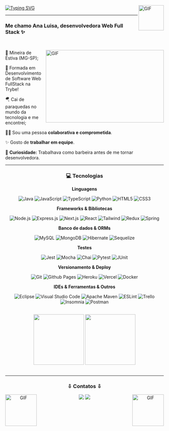 <div>
  <div> 
    <picture>
      <source media="(prefers-color-scheme: dark)" srcset="https://i.gifer.com/origin/d1/d17fc7f864fdb8deae36bc3bf8cf6d05_w200.gif">
      <source media="(prefers-color-scheme: light)" srcset="https://i.gifer.com/origin/d1/d17fc7f864fdb8deae36bc3bf8cf6d05_w200.gif">
      <img align="right" alt="GIF" src=""  width="80"/>
    </picture>  
  </div>
  <div>
    <a href="https://git.io/typing-svg"><img src="https://readme-typing-svg.demolab.com?font=Fira+Code&size=30&pause=1000&vCenter=true&width=425&height=35&lines=%3C+Hello%2C+World!+%2F%3E" alt="Typing SVG" /></a>
    <hr>
    <h3>Me chamo Ana Luisa, desenvolvedora Web Full Stack ✨</h3>
  </div>
</div>

<br>

<div> 
  <picture>
    <source media="(prefers-color-scheme: dark)" srcset="https://media4.giphy.com/media/l2QEdoFAgf1zmhEK4/giphy.gif?cid=790b7611ce58ba008e06848884fe6d730a51d75379bdea2f&rid=giphy.gif&ct=g">
    <source media="(prefers-color-scheme: light)" srcset="https://media4.giphy.com/media/l2QEdoFAgf1zmhEK4/giphy.gif?cid=790b7611ce58ba008e06848884fe6d730a51d75379bdea2f&rid=giphy.gif&ct=g">
    <img align="right" alt="GIF" src=""  width="375px" height="230"/>
  </picture> 
  
  <div>
 
 🧀 Mineira de Estiva (MG-SP);
    
 📘 Formada em Desenvolvimento de Software Web FullStack na Trybe!
    
 🪂 Cai de paraquedas no mundo da tecnologia e me encontrei;
    
 💪🏻 Sou uma pessoa <b>colaborativa e comprometida</b>.
     
 ✨ Gosto de <b>trabalhar em equipe</b>.
      
 💜 <b>Curiosidade:</b> Trabalhava como barbeira antes de me tornar desenvolvedora.

  </div>
</div>

<hr>
<div align="center">
  <h3> 💻 Tecnologias </h3>
    
  <b>Linguagens</b>
  
  ![Java](https://img.shields.io/badge/java-%23ED8B00.svg?style=for-the-badge&logo=java&logoColor=white) 
  ![JavaScript](https://img.shields.io/badge/javascript-%23323330.svg?style=for-the-badge&logo=javascript&logoColor=%23F7DF1E) 
  ![TypeScript](https://img.shields.io/badge/typescript-%23007ACC.svg?style=for-the-badge&logo=typescript&logoColor=white) 
  ![Python](https://img.shields.io/badge/python-3670A0?style=for-the-badge&logo=python&logoColor=ffdd54) 
  ![HTML5](https://img.shields.io/badge/html5-%23E34F26.svg?style=for-the-badge&logo=html5&logoColor=white) 
  ![CSS3](https://img.shields.io/badge/css3-%231572B6.svg?style=for-the-badge&logo=css3&logoColor=white) 
  
  <b>Frameworks & Bibliotecas</b>

  ![Node.js](https://img.shields.io/badge/node.js-6DA55F?style=for-the-badge&logo=node.js&logoColor=white) 
  ![Express.js](https://img.shields.io/badge/express.js-%23404d59.svg?style=for-the-badge&logo=express&logoColor=%2361DAFB)
  ![Next.js](https://img.shields.io/badge/next.js-%23000000?style=for-the-badge&logo=next.js&logoColor=white) 
  ![React](https://img.shields.io/badge/react-%2320232a.svg?style=for-the-badge&logo=react&logoColor=%2361DAFB)
  ![Tailwind](https://img.shields.io/badge/tailwindcss-06B6D4?style=for-the-badge&logo=tailwindcss&logoColor=white) 
  ![Redux](https://img.shields.io/badge/redux-%23593d88.svg?style=for-the-badge&logo=redux&logoColor=white) 
  ![Spring](https://img.shields.io/badge/spring-%236DB33F.svg?style=for-the-badge&logo=spring&logoColor=white) 
  
  <b>Banco de dados & ORMs</b>
  
  ![MySQL](https://img.shields.io/badge/mysql-%2300f.svg?style=for-the-badge&logo=mysql&logoColor=white) 
  ![MongoDB](https://img.shields.io/badge/MongoDB-%234ea94b.svg?style=for-the-badge&logo=mongodb&logoColor=white) 
  ![Hibernate](https://img.shields.io/badge/Hibernate-59666C?style=for-the-badge&logo=Hibernate&logoColor=white) 
  ![Sequelize](https://img.shields.io/badge/Sequelize-52B0E7?style=for-the-badge&logo=Sequelize&logoColor=white) 
  
  <b>Testes</b>
  
  ![Jest](https://img.shields.io/badge/-jest-%23C21325?style=for-the-badge&logo=jest&logoColor=white) 
  ![Mocha](https://img.shields.io/badge/-mocha-%238D6748?style=for-the-badge&logo=mocha&logoColor=white) 
  ![Chai](https://img.shields.io/badge/-chai-%23E5E5E5?style=for-the-badge&logo=chai&logoColor=853232) 
  ![Pytest](https://img.shields.io/badge/-pytest-%43B02A?style=for-the-badge&logo=pytest&logoColor=white) 
  ![JUnit](https://img.shields.io/badge/-junit5-%234ea94b?style=for-the-badge&logo=junit5&logoColor=white) 
  
  <b>Versionamento & Deploy</b>
  
  ![Git](https://img.shields.io/badge/git-%23F05033.svg?style=for-the-badge&logo=git&logoColor=white) 
  ![Github Pages](https://img.shields.io/badge/github%20pages-121013?style=for-the-badge&logo=github&logoColor=white) 
  ![Heroku](https://img.shields.io/badge/heroku-%23430098.svg?style=for-the-badge&logo=heroku&logoColor=white) 
  ![Vercel](https://img.shields.io/badge/vercel-%23000000.svg?style=for-the-badge&logo=vercel&logoColor=white) 
  ![Docker](https://img.shields.io/badge/docker-%230db7ed.svg?style=for-the-badge&logo=docker&logoColor=white) 
  
  <b>IDEs & Ferramentas & Outros</b>
  
  ![Eclipse](https://img.shields.io/badge/Eclipse-FE7A16.svg?style=for-the-badge&logo=Eclipse&logoColor=white) 
  ![Visual Studio Code](https://img.shields.io/badge/VS%20Code-0078d7.svg?style=for-the-badge&logo=visual-studio-code&logoColor=white) 
  ![Apache Maven](https://img.shields.io/badge/Maven-C71A36?style=for-the-badge&logo=Apache%20Maven&logoColor=white) 
  ![ESLint](https://img.shields.io/badge/ESLint-4B3263?style=for-the-badge&logo=eslint&logoColor=white) 
  ![Trello](https://img.shields.io/badge/Trello-%23026AA7.svg?style=for-the-badge&logo=Trello&logoColor=white)
  ![Insomnia](https://img.shields.io/badge/Insomnia-black?style=for-the-badge&logo=insomnia&logoColor=5849BE) 
  ![Postman](https://img.shields.io/badge/Postman-FF6C37?style=for-the-badge&logo=postman&logoColor=white) 
  
</div>
 
<br>

<div>
  <div align="center">
    <img height="160em" src=https://github-readme-stats-git-masterrstaa-rickstaa.vercel.app/api?username=analuisams99&hide=contribs,issues&hide_border=true&show_icons=true&icon_color=ffc222&bg_color=72090A&title_color=ffc222&text_color=fff&include_all_commits=true&count_private=true"/>
    <img height="160em" src="https://github-readme-stats-git-masterrstaa-rickstaa.vercel.app/api/top-langs/?username=analuisams99&&hide_border=true&show_icons=true&bg_color=72090A&title_color=ffc222&text_color=fff&layout=compact&langs_count=7"/>
  </div>
</div>
    
<br>
<hr>

<div align="center">
  <h3> ⇩ Contatos ⇩ </h3><a href="https://www.linkedin.com/in/analuisams99/" target="_blank"><img src="https://img.shields.io/badge/-LinkedIn-%230077B5?style=for-the-badge&logo=linkedin&logoColor=white" target="_blank"></a>
  <a href="mailto:analuisams99@gmail.com"><img src="https://img.shields.io/badge/Gmail-D14836?style=for-the-badge&logo=gmail&logoColor=white" target="_blank"></a>
  <img align="right" target=blank width=100px alt="GIF" src="https://static.wixstatic.com/media/c77083_98222c37c3dc41f2b4b0cca444259ba3~mv2.gif"/>
  <img align="left" target=blank width=100px alt="GIF" src="https://i.pinimg.com/originals/b5/05/6f/b5056f4d9caf41e54cdcf86a7c089017.gif"/>
</div>
